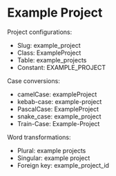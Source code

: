 # Example Project

Project configurations:
- Slug: example_project
- Class: ExampleProject
- Table: example_projects
- Constant: EXAMPLE_PROJECT

Case conversions:
- camelCase: exampleProject
- kebab-case: example-project
- PascalCase: ExampleProject
- snake_case: example_project
- Train-Case: Example-Project

Word transformations:
- Plural: example projects
- Singular: example project
- Foreign key: example_project_id